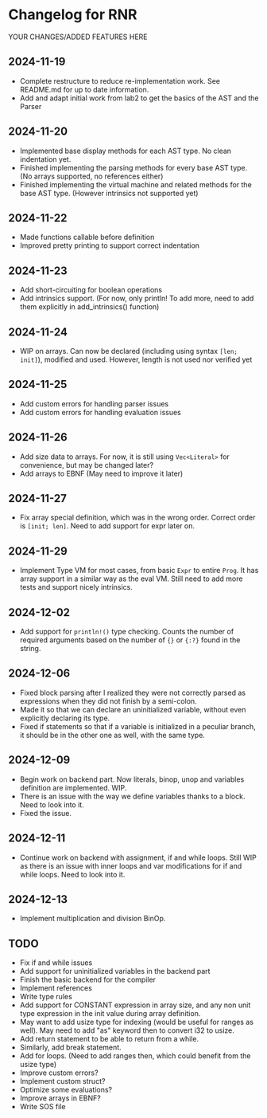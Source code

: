 # Changelog for RNR

YOUR CHANGES/ADDED FEATURES HERE

## 2024-11-19

- Complete restructure to reduce re-implementation work. See README.md for up to date information.
- Add and adapt initial work from lab2 to get the basics of the AST and the Parser

## 2024-11-20

- Implemented base display methods for each AST type. No clean indentation yet.
- Finished implementing the parsing methods for every base AST type. (No arrays supported, no references either)
- Finished implementing the virtual machine and related methods for the base AST type. (However intrinsics not supported yet)

## 2024-11-22

- Made functions callable before definition
- Improved pretty printing to support correct indentation

## 2024-11-23

- Add short-circuiting for boolean operations
- Add intrinsics support. (For now, only println! To add more, need to add them explicitly in add_intrinsics() function)

## 2024-11-24

- WIP on arrays. Can now be declared (including using syntax `[len; init]`), modified and used. However, length is not used nor verified yet

## 2024-11-25

- Add custom errors for handling parser issues
- Add custom errors for handling evaluation issues
  
## 2024-11-26

- Add size data to arrays. For now, it is still using `Vec<Literal>` for convenience, but may be changed later?
- Add arrays to EBNF (May need to improve it later)

## 2024-11-27

- Fix array special definition, which was in the wrong order. Correct order is `[init; len]`. Need to add support for expr later on.

## 2024-11-29

- Implement Type VM for most cases, from basic `Expr` to entire `Prog`. It has array support in a similar way as the eval VM. Still need to add more tests and support nicely intrinsics.

## 2024-12-02

- Add support for `println!()` type checking. Counts the number of required arguments based on the number of `{}` or `{:?}` found in the string.

## 2024-12-06

- Fixed block parsing after I realized they were not correctly parsed as expressions when they did not finish by a semi-colon.
- Made it so that we can declare an uninitialized variable, without even explicitly declaring its type.
- Fixed if statements so that if a variable is initialized in a peculiar branch, it should be in the other one as well, with the same type.

## 2024-12-09

- Begin work on backend part. Now literals, binop, unop and variables definition are implemented. WIP.
- There is an issue with the way we define variables thanks to a block. Need to look into it.
- Fixed the issue.

## 2024-12-11

- Continue work on backend with assignment, if and while loops. Still WIP as there is an issue with inner loops and var modifications for if and while loops. Need to look into it.

## 2024-12-13

- Implement multiplication and division BinOp.

## TODO

- Fix if and while issues
- Add support for uninitialized variables in the backend part
- Finish the basic backend for the compiler
- Implement references
- Write type rules
- Add support for CONSTANT expression in array size, and any non unit type expression in the init value during array definition.
- May want to add usize type for indexing (would be useful for ranges as well). May need to add "as" keyword then to convert i32 to usize.
- Add return statement to be able to return from a while.
- Similarly, add break statement.
- Add for loops. (Need to add ranges then, which could benefit from the usize type)
- Improve custom errors?
- Implement custom struct?
- Optimize some evaluations?
- Improve arrays in EBNF?
- Write SOS file

